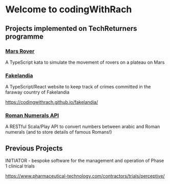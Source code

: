 # Welcome to codingWithRach

## Projects implemented on TechReturners programme

### [Mars Rover](https://github.com/codingWithRach/mars-rover)

A TypeScript kata to simulate the movement of rovers on a plateau on Mars


### [Fakelandia](https://github.com/codingWithRach/fakelandia)

A TypeScript/React website to keep track of crimes committed in the faraway country of Fakelandia

https://codingwithrach.github.io/fakelandia/

### [Roman Numerals API](https://github.com/codingWithRach/roman-numerals-api)

A RESTful Scala/Play API to convert numbers between arabic and Roman numerals (and to store details of famous Romans!)


## Previous Projects

INITIATOR - bespoke software for the management and operation of Phase 1 clinical trials

https://www.pharmaceutical-technology.com/contractors/trials/perceptive/
